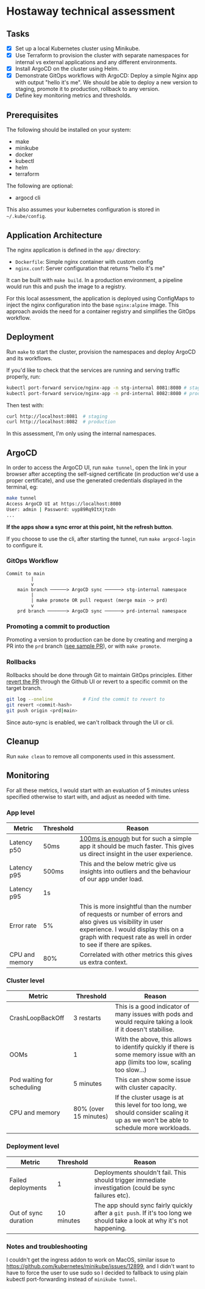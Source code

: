 # Hostaway technical assessment

## Tasks

- [x] Set up a local Kubernetes cluster using Minikube.
- [x] Use Terraform to provision the cluster with separate namespaces for internal vs external applications and any different environments.
- [x] Install ArgoCD on the cluster using Helm.
- [x] Demonstrate GitOps workflows with ArgoCD: Deploy a simple Nginx app with output "hello it's me". We should be able to deploy a new version to staging, promote it to production, rollback to any version.
- [x] Define key monitoring metrics and thresholds.

## Prerequisites 

The following should be installed on your system:
- make
- minikube
- docker
- kubectl
- helm
- terraform

The following are optional:
- argocd cli

This also assumes your kubernetes configuration is stored in `~/.kube/config`.

## Application Architecture

The nginx application is defined in the `app/` directory:
- `Dockerfile`: Simple nginx container with custom config
- `nginx.conf`: Server configuration that returns "hello it's me"

It can be built with `make build`. In a production environment, a pipeline would run this and push the image to a registry.

For this local assessment, the application is deployed using ConfigMaps to inject the nginx configuration into the base `nginx:alpine` image. This approach avoids the need for a container registry and simplifies the GitOps workflow.

## Deployment

Run `make` to start the cluster, provision the namespaces and deploy ArgoCD and its workflows.

If you'd like to check that the services are running and serving traffic properly, run:
```bash
kubectl port-forward service/nginx-app -n stg-internal 8081:8080 # staging
kubectl port-forward service/nginx-app -n prd-internal 8082:8080 # production
```

Then test with:
```bash
curl http://localhost:8081  # staging
curl http://localhost:8082  # production
```

In this assessment, I'm only using the internal namespaces.

## ArgoCD

In order to access the ArgoCD UI, run `make tunnel`, open the link in your browser after accepting the self-signed certificate (in production we'd use a proper certificate), and use the generated credentials displayed in the terminal, eg:
```bash
make tunnel
Access ArgoCD UI at https://localhost:8080
User: admin | Password: uyp89Rq9ItXjYzdn
...
```

**If the apps show a sync error at this point, hit the refresh button**.

If you choose to use the cli, after starting the tunnel, run `make argocd-login` to configure it.


### GitOps Workflow

```
Commit to main
         |
         v
    main branch ──────> ArgoCD sync ──────> stg-internal namespace
         |
         | make promote OR pull request (merge main -> prd)
         v
    prd branch ───────> ArgoCD sync ──────> prd-internal namespace
```

### Promoting a commit to production

Promoting a version to production can be done by creating and merging a PR into the `prd` branch ([see sample PR](https://github.com/MacTynow/curly-octo-doodle/pull/1)), or with `make promote`.

### Rollbacks 

Rollbacks should be done through Git to maintain GitOps principles. Either [revert the PR](https://github.com/MacTynow/curly-octo-doodle/compare/prd...revert-1-main?expand=1) through the Github UI or revert to a specific commit on the target branch.

```bash
git log --oneline           # Find the commit to revert to
git revert <commit-hash>
git push origin <prd|main>
```

Since auto-sync is enabled, we can't rollback through the UI or cli.

## Cleanup 

Run `make clean` to remove all components used in this assessment.

## Monitoring

For all these metrics, I would start with an evaluation of 5 minutes unless specified otherwise to start with, and adjust as needed with time.

### App level

| Metric | Threshold | Reason |
| --- | --- | --- |
| Latency p50 | 50ms | [100ms is enough](https://www.nngroup.com/articles/powers-of-10-time-scales-in-ux/) but for such a simple app it should be much faster. This gives us direct insight in the user experience. |
| Latency p95 | 500ms | This and the below metric give us insights into outliers and the behaviour of our app under load. |
| Latency p95 | 1s |  |
| Error rate | 5% | This is more insightful than the number of requests or number of errors and also gives us visibility in user experience. I would display this on a graph with request rate as well in order to see if there are spikes. |
| CPU and memory | 80% | Correlated with other metrics this gives us extra context. |

### Cluster level

| Metric | Threshold | Reason |
| --- | --- | --- |
| CrashLoopBackOff | 3 restarts | This is a good indicator of many issues with pods and would require taking a look if it doesn't stabilise. |
| OOMs | 1 | With the above, this allows to identify quickly if there is some memory issue with an app (limits too low, scaling too slow...) |
| Pod waiting for scheduling | 5 minutes | This can show some issue with cluster capacity. |
| CPU and memory | 80% (over 15 minutes) | If the cluster usage is at this level for too long, we should consider scaling it up as we won't be able to schedule more workloads. |

### Deployment level


| Metric | Threshold | Reason |
| --- | --- | --- |
| Failed deployments | 1 | Deployments shouldn't fail. This should trigger immediate investigation (could be sync failures etc). |
| Out of sync duration | 10 minutes | The app should sync fairly quickly after a `git push`. If it's too long we should take a look at why it's not happening. |

### Notes and troubleshooting

I couldn't get the ingress addon to work on MacOS, similar issue to https://github.com/kubernetes/minikube/issues/12899, and I didn't want to have to force the user to use sudo so I decided to fallback to using plain kubectl port-forwarding instead of `minikube tunnel`.